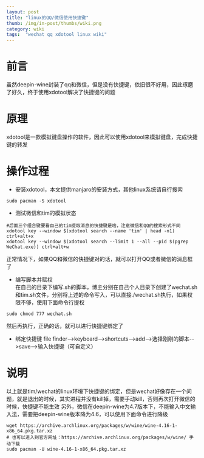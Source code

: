 ```yaml
---
layout: post 
title: "linux的QQ/微信使用快捷键"
thumb: /img/in-post/thumbs/wiki.png
category: wiki
tags:  "wechat qq xdotool linux wiki"
---
```


# 前言
虽然deepin-wine封装了qq和微信，但是没有快捷键，依旧很不好用，因此琢磨了好久，终于使用xdotool解决了快捷键的问题

# 原理
xdotool是一款模拟键盘操作的软件，因此可以使用xdotool来模拟键盘，完成快捷键的转发

# 操作过程
- 安装xdotool，本文提供manjaro的安装方式，其他linux系统请自行搜索
```
sudo pacman -S xdotool
```
- 测试微信和tim的模拟状态
```
#后面三个组合键要看自己的tim提取消息的快捷键是啥，注意微信和QQ的搜索形式不同
xdotool key --window $(xdotool search --name 'tim' | head -n1) ctrl+alt+x
xdotool key --window $(xdotool search --limit 1 --all --pid $(pgrep WeChat.exe)) ctrl+alt+w
```

正常情况下，如果QQ和微信的快捷键对的话，就可以打开QQ或者微信的消息框了    
- 编写脚本并赋权    
在自己的目录下编写.sh的脚本，博主分别在自己个人目录下创建了wechat.sh和tim.sh文件，分别将上述的命令写入，可以直接./wechat.sh执行，如果权限不够，使用下面命令行提权
```
sudo chmod 777 wechat.sh
```
然后再执行，正确的话，就可以进行快捷键绑定了
- 绑定快捷键
file finder-->keyboard-->shortcuts-->add-->选择刚刚的脚本-->save-->输入快捷键（可自定义）

# 说明
以上就是tim/wechat的linux环境下快捷键的绑定，但是wechat好像存在一个问题，就是退出的时候，其实进程并没有kill掉，需要手动kill，否则再次打开微信的时候，快捷键不能生效
另外，微信在deepin-wine为4.7版本下，不能输入中文输入法，需要把deepin-wine版本降为4.6，可以使用下面命令进行降级
```
wget https://archive.archlinux.org/packages/w/wine/wine-4.16-1-x86_64.pkg.tar.xz
# 也可以进入到官方网址：https://archive.archlinux.org/packages/w/wine/ 手动下载
sudo pacman -U wine-4.16-1-x86_64.pkg.tar.xz
```